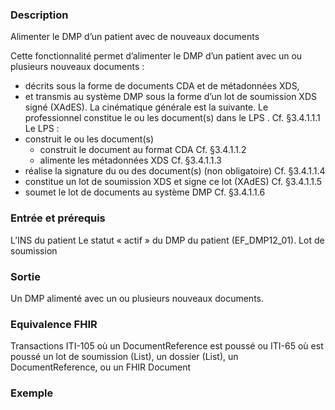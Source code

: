 
### Description

Alimenter le DMP d’un patient avec de nouveaux documents

Cette fonctionnalité permet d’alimenter le DMP d’un patient avec un ou plusieurs nouveaux documents :

- décrits sous la forme de documents CDA et de métadonnées XDS,
- et transmis au système DMP sous la forme d’un lot de soumission XDS signé (XAdES).
La cinématique générale est la suivante.
Le professionnel constitue le ou les document(s) dans le LPS . Cf. §3.4.1.1.1
Le LPS :
- construit le ou les document(s)
  - construit le document au format CDA Cf. §3.4.1.1.2
  - alimente les métadonnées XDS Cf. §3.4.1.1.3
- réalise la signature du ou des document(s) (non obligatoire) Cf. §3.4.1.1.4
- constitue un lot de soumission XDS et signe ce lot (XAdES) Cf. §3.4.1.1.5
- soumet le lot de documents au système DMP Cf. §3.4.1.1.6

### Entrée et prérequis

L’INS du patient 
Le statut « actif » du DMP du patient (EF_DMP12_01).
Lot de soumission

### Sortie

Un DMP alimenté avec un ou plusieurs nouveaux documents.

### Equivalence FHIR

Transactions ITI-105 où un DocumentReference est poussé ou ITI-65 où est poussé un lot de soumission (List), un dossier (List), un DocumentReference, ou un FHIR Document 

### Exemple

